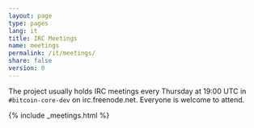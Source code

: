 ```yaml
---
layout: page
type: pages
lang: it
title: IRC Meetings
name: meetings
permalink: /it/meetings/
share: false
version: 0
---
```

The project usually holds IRC meetings every Thursday at 19:00 UTC in `#bitcoin-core-dev` on irc.freenode.net.
Everyone is welcome to attend.

{% include _meetings.html %}
